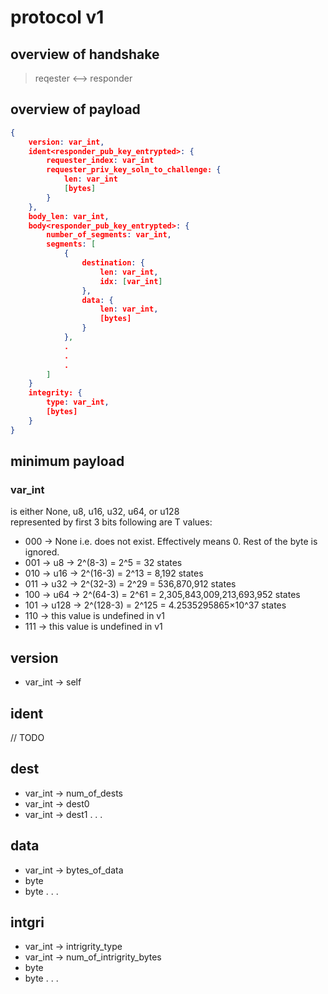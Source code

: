 # protocol v1

## overview of handshake
> reqester <--> responder


## overview of payload
```json
{
    version: var_int,
    ident<responder_pub_key_entrypted>: {
        requester_index: var_int
        requester_priv_key_soln_to_challenge: {
            len: var_int
            [bytes]
        }
    },
    body_len: var_int,
    body<responder_pub_key_entrypted>: {
        number_of_segments: var_int,
        segments: [
            {
                destination: {
                    len: var_int,
                    idx: [var_int]
                },
                data: {
                    len: var_int,
                    [bytes]
                }
            },
            .
            .
            .
        ]
    }
    integrity: {
        type: var_int,
        [bytes]
    }
}
```

## minimum payload


### var_int
is either None, u8, u16, u32, u64, or u128  
represented by first 3 bits
following are T values:
- 000 -> None i.e. does not exist. Effectively means 0. Rest of the byte is ignored.
- 001 -> u8 -> 2^(8-3) = 2^5 = 32 states
- 010 -> u16 -> 2^(16-3) = 2^13 = 8,192 states
- 011 -> u32 -> 2^(32-3) = 2^29 = 536,870,912 states
- 100 -> u64 -> 2^(64-3) = 2^61 = 2,305,843,009,213,693,952 states
- 101 -> u128 -> 2^(128-3) = 2^125 = 4.2535295865×10^37 states
- 110 -> this value is undefined in v1
- 111 -> this value is undefined in v1

## version
- var_int -> self

## ident
// TODO

## dest
- var_int -> num_of_dests
- var_int -> dest0
- var_int -> dest1
.
.
.

## data
- var_int -> bytes_of_data
- byte
- byte
.
.
.

## intgri
- var_int -> intrigrity_type
- var_int -> num_of_intrigrity_bytes
- byte
- byte
.
.
.